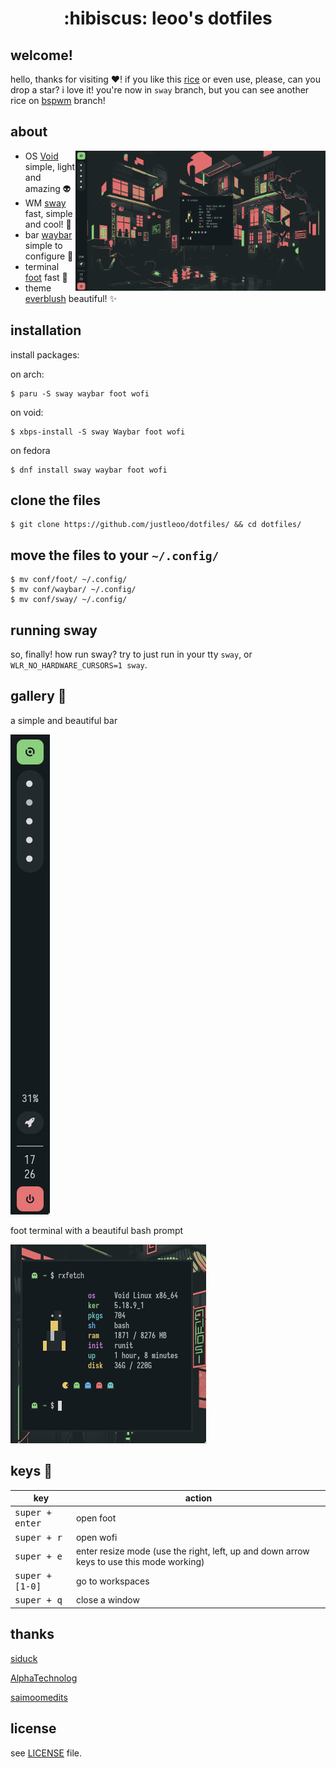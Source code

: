 <div align="center">
  <h1>:hibiscus: leoo's dotfiles</h1>
</div>

## welcome!

hello, thanks for visiting :heart:! if you like this [rice](https://thatnixguy.github.io/posts/ricing/) or even use, please, can you drop a star? i love it! you're now in `sway` branch, but you can see another rice on [bspwm](https://github.com/justleoo/dotfiles/tree/bspwm) branch!

## about

<img src="assets/showcase.png" alt="rice" align="right" width="400px">

- OS [Void](https://voidlinux.org) simple, light and amazing 👽
- WM [sway](https://swaywm.org/) fast, simple and cool! 🍷
- bar [waybar](https://github.com/Alexays/Waybar) simple to configure 🌌
- terminal [foot](https://codeberg.org/dnkl/foot) fast 🐾
- theme [everblush](https://github.com/everblush) beautiful! ✨

## installation

install packages:

on arch:

```sh-session
$ paru -S sway waybar foot wofi
```

on void:

```sh-session
$ xbps-install -S sway Waybar foot wofi
```

on fedora

```sh-session
$ dnf install sway waybar foot wofi
```

## clone the files

```sh-session
$ git clone https://github.com/justleoo/dotfiles/ && cd dotfiles/
```

## move the files to your `~/.config/`

```sh-session
$ mv conf/foot/ ~/.config/
$ mv conf/waybar/ ~/.config/
$ mv conf/sway/ ~/.config/
```

## running sway

so, finally! how run sway? try to just run in your tty `sway`, or `WLR_NO_HARDWARE_CURSORS=1 sway`.

## gallery 🧩

a simple and beautiful bar

<img src="assets/bar.png">

foot terminal with a beautiful bash prompt

<img src="assets/prompt_and_terminal.png">

## keys 🔑

| key | action |
|------|-------|
|<kbd>super + enter</kbd>| open foot|
|<kbd>super + r</kbd>| open wofi|
|<kbd>super + e</kbd>|enter resize mode (use the right, left, up and down arrow keys to use this mode working)|
|<kbd>super + [1-0]</kbd>|go to workspaces|
|<kbd>super + q</kbd>|close a window|

## thanks

[siduck](https://github.com/siduck)

[AlphaTechnolog](https://github.com/alphatechnolog) 

[saimoomedits](https://github.com/saimoomedits)

## license

see [LICENSE](https://github.com/justleoo/dotfiles/blob/sway/LICENSE) file.
